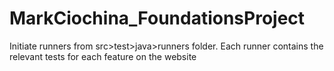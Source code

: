 # MarkCiochina_FoundationsProject
Initiate runners from src>test>java>runners folder. Each runner contains the relevant tests for each feature on the website
